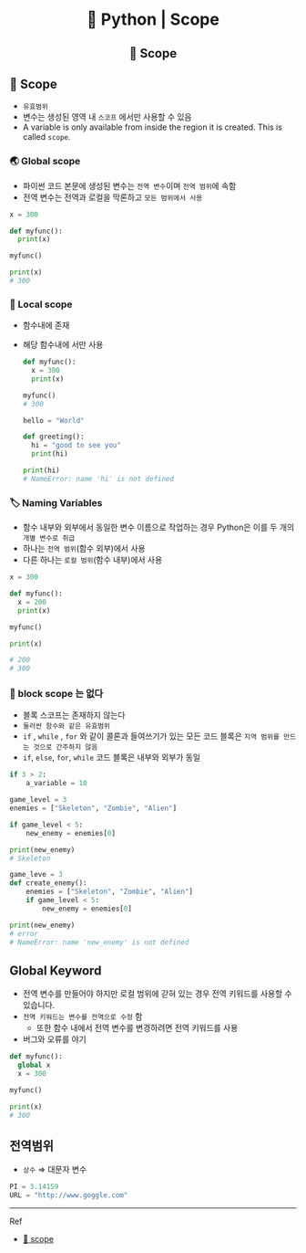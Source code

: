 # <p align="center">🐍 Python | Scope</p>

## <p align="center"> 🔭 Scope</p>

## 🔭 Scope

- `유효범위`
- 변수는 생성된 영역 내 `스코프` 에서만 사용할 수 있음
- A variable is only available from inside the region it is created. This is called `scope`.

### 🌏 Global scope

- 파이썬 코드 본문에 생성된 변수는 `전역 변수`이며 `전역 범위`에 속함
- 전역 변수는 전역과 로컬을 막론하고 `모든 범위에서 사용`

```python
x = 300

def myfunc():
  print(x)

myfunc()

print(x)
# 300
```

### 📌 Local scope

- 함수내에 존재
- 해당 함수내에 서만 사용
    
    ```python
    def myfunc():
      x = 300
      print(x)
    
    myfunc()
    # 300
    ```
    
    ```python
    hello = "World"
    
    def greeting():
      hi = "good to see you"
      print(hi)
    
    print(hi)
    # NameError: name 'hi' is not defined
    ```
    

### 🏷️ Naming Variables

- 함수 내부와 외부에서 동일한 변수 이름으로 작업하는 경우 Python은 이를 두 개의 `개별 변수로 취급`
- 하나는 `전역 범위`(함수 외부)에서 사용
- 다른 하나는 `로컬 범위`(함수 내부)에서 사용

```python
x = 300

def myfunc():
  x = 200
  print(x)

myfunc()

print(x)

# 200
# 300
```

### 🙅 block scope 는 없다

- 블록 스코프는 존재하지 않는다
- `둘러싼 함수와 같은 유효범위`
- `if` , `while` , `for` 와 같이 콜론과 들여쓰기가 있는 모든 코드 블록은 `지역 범위를 만드는 것으로 간주하지 않음`
- `if`, `else`, `for`, `while` 코드 블록은 내부와 외부가 동일

```python
if 3 > 2:
	a_variable = 10
```

```python
game_level = 3
enemies = ["Skeleton", "Zombie", "Alien"]

if game_level < 5:
    new_enemy = enemies[0]

print(new_enemy)
# Skeleton
```

```python
game_leve = 3
def create_enemy():
	enemies = ["Skeleton", "Zombie", "Alien"]
	if game_level < 5:
		new_enemy = enemies[0]

print(new_enemy)
# error
# NameError: name 'new_enemy' is not defined
```

## Global Keyword

- 전역 변수를 만들어야 하지만 로컬 범위에 갇혀 있는 경우 전역 키워드를 사용할 수 있습니다.
- `전역 키워드는 변수를 전역으로 수정` 함
    - 또한 함수 내에서 전역 변수를 변경하려면 전역 키워드를 사용
- 버그와 오류를 야기

```python
def myfunc():
  global x
  x = 300

myfunc()

print(x)
# 300
```

## 전역범위

- `상수` ⇒ 대문자 변수

```python
PI = 3.14159
URL = "http://www.goggle.com"
```

---

Ref

- [📎 scope](https://www.w3schools.com/python/python_scope.asp)
